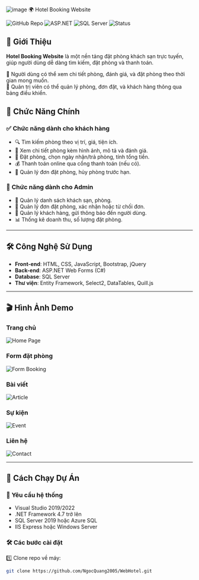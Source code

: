 ![image](https://i.pinimg.com/736x/57/cc/dd/57ccdd30bc9a18c569e9f21f9ec83449.jpg) 🌍 Hotel Booking Website

![GitHub Repo](https://img.shields.io/badge/GitHub-Repo-blue?logo=github)
![ASP.NET](https://img.shields.io/badge/ASP.NET-Framework-blue?logo=dotnet)
![SQL Server](https://img.shields.io/badge/SQL-Server-red?logo=microsoftsqlserver)
![Status](https://img.shields.io/badge/Status-Active-brightgreen)

## 📌 Giới Thiệu  
**Hotel Booking Website** là một nền tảng đặt phòng khách sạn trực tuyến, giúp người dùng dễ dàng tìm kiếm, đặt phòng và thanh toán.  

🔹 Người dùng có thể xem chi tiết phòng, đánh giá, và đặt phòng theo thời gian mong muốn.  
🔹 Quản trị viên có thể quản lý phòng, đơn đặt, và khách hàng thông qua bảng điều khiển.  

## 🚀 Chức Năng Chính  
### ✅ **Chức năng dành cho khách hàng**  
- 🔍 Tìm kiếm phòng theo vị trí, giá, tiện ích.  
- 🏨 Xem chi tiết phòng kèm hình ảnh, mô tả và đánh giá.  
- 📅 Đặt phòng, chọn ngày nhận/trả phòng, tính tổng tiền.  
- 💰 Thanh toán online qua cổng thanh toán (nếu có).  
- 🔔 Quản lý đơn đặt phòng, hủy phòng trước hạn.  

### 🔑 **Chức năng dành cho Admin**  
- 🏢 Quản lý danh sách khách sạn, phòng.  
- 📝 Quản lý đơn đặt phòng, xác nhận hoặc từ chối đơn.  
- 👥 Quản lý khách hàng, gửi thông báo đến người dùng.  
- 📊 Thống kê doanh thu, số lượng đặt phòng.  

---

## 🛠️ Công Nghệ Sử Dụng  
- **Front-end**: HTML, CSS, JavaScript, Bootstrap, jQuery  
- **Back-end**: ASP.NET Web Forms  (C#)  
- **Database**: SQL Server  
- **Thư viện**: Entity Framework, Select2, DataTables, Quill.js  

---

## 🎬 Hình Ảnh Demo  
### **Trang chủ**  
![Home Page](https://i.pinimg.com/736x/57/cc/dd/57ccdd30bc9a18c569e9f21f9ec83449.jpg)  

### **Form đặt phòng**  
![Form Booking](https://i.pinimg.com/736x/20/7d/81/207d8142b5bf0963153a2658b81b71a7.jpg) 

### **Bài viết**  
![Article](https://i.pinimg.com/736x/86/03/44/86034402534d0baac28910615680a99c.jpg)  

### **Sự kiện**  
![Event](https://i.pinimg.com/736x/45/c0/78/45c0783994f19cf85ea6ecae14bb1dbe.jpg)  

### **Liên hệ**  
![Contact](https://i.pinimg.com/736x/d4/1b/3a/d41b3acef20f7f206977816bbac28813.jpg)  

---

## 📂 Cách Chạy Dự Án  
### 🔹 **Yêu cầu hệ thống**  
- Visual Studio 2019/2022  
- .NET Framework 4.7 trở lên  
- SQL Server 2019 hoặc Azure SQL  
- IIS Express hoặc Windows Server  

### 🛠️ **Các bước cài đặt**  
1️⃣ Clone repo về máy:  
   ```sh
   git clone https://github.com/NgocQuang2005/WebHotel.git
   
